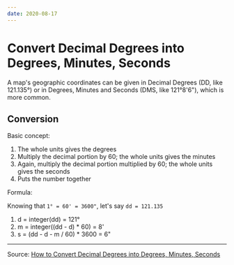 ```yaml
---
date: 2020-08-17
---
```


# Convert Decimal Degrees into Degrees, Minutes, Seconds

A map's geographic coordinates can be given in Decimal Degrees (DD, like
121.135°) or in Degrees, Minutes and Seconds (DMS, like 121°8'6"), which is
more common.


## Conversion

Basic concept:

1. The whole units gives the degrees
2. Multiply the decimal portion by 60; the whole units gives the minutes
3. Again, multiply the decimal portion multiplied by 60; the whole units gives
the seconds
4. Puts the number together

Formula:

Knowing that `1° = 60' = 3600"`, let's say `dd = 121.135`

1. d = integer(dd) = 121°
2. m = integer((dd - d) * 60) = 8'
3. s = (dd - d - m / 60) * 3600 = 6"

---

Source: [How to Convert Decimal Degrees into Degrees, Minutes,
Seconds](https://www.thoughtco.com/decimal-degrees-conversion-1434592)
